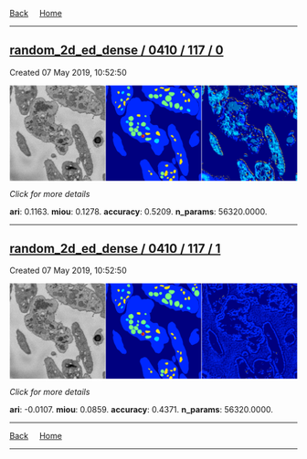 
[Back](..)&nbsp;&nbsp;&nbsp;&nbsp;&nbsp;[Home](https://leapmanlab.github.io/snapshots)

---

<div class="summary"><a href="0"><h2>random_2d_ed_dense / 0410 / 117 / 0</h2></a><p>Created 07 May 2019, 10:52:50
</p><a href="0"><img src="0/media/summary.png" align="center"></a><p>
<i>Click for more details</i>
</p></div>

**ari**: 0.1163. **miou**: 0.1278. **accuracy**: 0.5209. **n_params**: 56320.0000. 

---

<div class="summary"><a href="1"><h2>random_2d_ed_dense / 0410 / 117 / 1</h2></a><p>Created 07 May 2019, 10:52:50
</p><a href="1"><img src="1/media/summary.png" align="center"></a><p>
<i>Click for more details</i>
</p></div>

**ari**: -0.0107. **miou**: 0.0859. **accuracy**: 0.4371. **n_params**: 56320.0000. 

---

[Back](..)&nbsp;&nbsp;&nbsp;&nbsp;&nbsp;[Home](https://leapmanlab.github.io/snapshots)

---